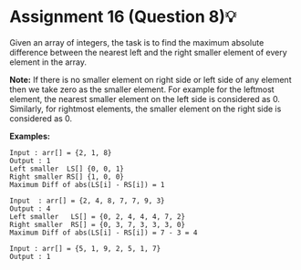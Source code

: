 # Assignment 16 (Question 8)💡

Given an array of integers, the task is to find the maximum absolute difference between the nearest left and the right smaller element of every element in the array.

**Note:** If there is no smaller element on right side or left side of any element then we take zero as the smaller element. For example for the leftmost element, the nearest smaller element on the left side is considered as 0. Similarly, for rightmost elements, the smaller element on the right side is considered as 0.

**Examples:**

```
Input : arr[] = {2, 1, 8}
Output : 1
Left smaller  LS[] {0, 0, 1}
Right smaller RS[] {1, 0, 0}
Maximum Diff of abs(LS[i] - RS[i]) = 1

Input  : arr[] = {2, 4, 8, 7, 7, 9, 3}
Output : 4
Left smaller   LS[] = {0, 2, 4, 4, 4, 7, 2}
Right smaller  RS[] = {0, 3, 7, 3, 3, 3, 0}
Maximum Diff of abs(LS[i] - RS[i]) = 7 - 3 = 4

Input : arr[] = {5, 1, 9, 2, 5, 1, 7}
Output : 1
```